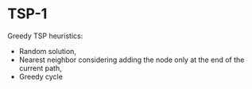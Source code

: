 # TSP-1

Greedy TSP heuristics: 
- Random solution,
- Nearest neighbor considering adding the node only at the end of the current path,
- Greedy cycle

